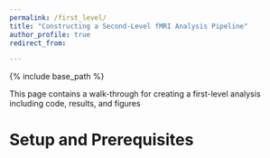 ```yaml
---
permalink: /first_level/
title: "Constructing a Second-Level fMRI Analysis Pipeline"
author_profile: true
redirect_from: 

---
```


{% include base_path %}

This page contains a walk-through for creating a first-level analysis including code, results, and figures

Setup and Prerequisites
======